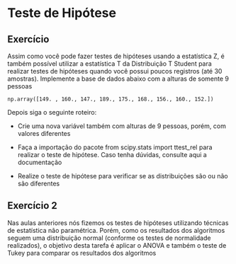# Teste de Hipótese

## Exercício

Assim como você pode fazer testes de hipóteses usando a estatística Z, é também possível utilizar a estatística T da Distribuição T Student para realizar testes de hipóteses quando você possui poucos registros (até 30 amostras). Implemente a base de dados abaixo com a alturas de somente 9 pessoas

```
np.array([149. , 160., 147., 189., 175., 168., 156., 160., 152.])
```

Depois siga o seguinte roteiro:

- Crie uma nova variável também com alturas de 9 pessoas, porém, com valores diferentes

- Faça a importação do pacote from scipy.stats import ttest_rel para realizar o teste de hipótese. Caso tenha dúvidas, consulte aqui a documentação

- Realize o teste de hipótese para verificar se as distribuições são ou não são diferentes

## Exercício 2

Nas aulas anteriores nós fizemos os testes de hipóteses utilizando técnicas de estatística não paramétrica. Porém, como os resultados dos algoritmos seguem uma distribuição normal (conforme os testes de normalidade realizados), o objetivo desta tarefa é aplicar o ANOVA e também o teste de Tukey para comparar os resultados dos algoritmos